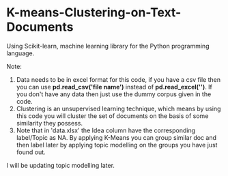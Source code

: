# K-means-Clustering-on-Text-Documents
Using Scikit-learn, machine learning library for the Python programming language.

Note:
1. Data needs to be in excel format for this code, if you have a csv file then you can use **pd.read_csv('file name')** instead of **pd.read_excel('')**. If you don't have any data then just use the dummy corpus given in the code.
2. Clustering is an unsupervised learning technique, which means by using this code you will cluster the set of documents on the basis of some similarity they possess.
3. Note that in 'data.xlsx' the Idea column have the corresponding label/Topic as NA. By applying K-Means you can group similar doc and then label later by applying topic modelling on the groups you have just found out. 

I will be updating topic modelling later. 